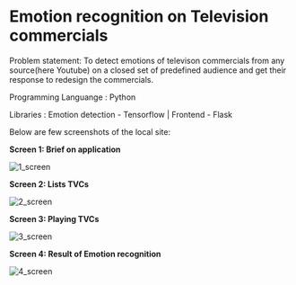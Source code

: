# Emotion recognition on Television commercials

Problem statement: To detect emotions of televison commercials from any source(here Youtube)  on a closed set of predefined audience and get their response to redesign the commercials. 

Programming Languange : Python

Libraries : Emotion detection - Tensorflow | Frontend - Flask

Below are few screenshots of the local site:

<b> Screen 1: Brief on application</b>

![1_screen](https://user-images.githubusercontent.com/28645647/72317220-8ae26380-36be-11ea-86a7-f2a5d8bad9f0.png)

<b>Screen 2: Lists TVCs</b>

![2_screen](https://user-images.githubusercontent.com/28645647/72317454-620e9e00-36bf-11ea-989a-b1acffcfd88d.png)

<b>Screen 3: Playing TVCs</b>

![3_screen](https://user-images.githubusercontent.com/28645647/72317458-6470f800-36bf-11ea-92bf-a5b08e64ccaf.png)

<b>Screen 4: Result of Emotion recognition</b>

![4_screen](https://user-images.githubusercontent.com/28645647/72317462-66d35200-36bf-11ea-9aad-5077277a9108.png)

